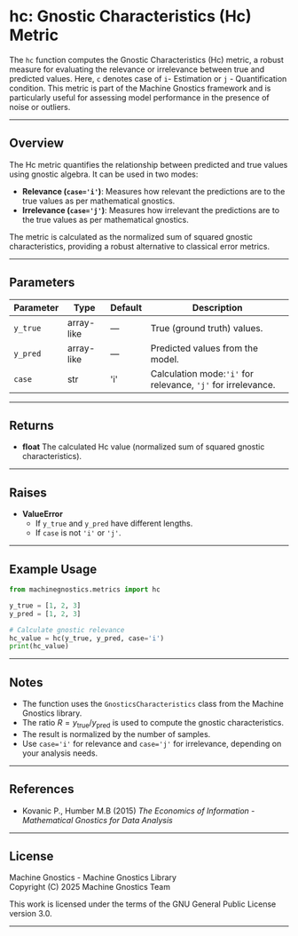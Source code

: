 # hc: Gnostic Characteristics (Hc) Metric

The `hc` function computes the Gnostic Characteristics (Hc) metric, a robust measure for evaluating the relevance or irrelevance between true and predicted values. Here, `c` denotes case of `i`- Estimation or `j` - Quantification condition.  This metric is part of the Machine Gnostics framework and is particularly useful for assessing model performance in the presence of noise or outliers.

---

## Overview

The Hc metric quantifies the relationship between predicted and true values using gnostic algebra. It can be used in two modes:

- **Relevance (`case='i'`)**: Measures how relevant the predictions are to the true values as per mathematical gnostics.
- **Irrelevance (`case='j'`)**: Measures how irrelevant the predictions are to the true values as per mathematical gnostics.

The metric is calculated as the normalized sum of squared gnostic characteristics, providing a robust alternative to classical error metrics.

---

## Parameters

| Parameter  | Type       | Default | Description                                                      |
| ---------- | ---------- | ------- | ---------------------------------------------------------------- |
| `y_true` | array-like | —      | True (ground truth) values.                                      |
| `y_pred` | array-like | —      | Predicted values from the model.                                 |
| `case`   | str        | 'i'     | Calculation mode:`'i'` for relevance, `'j'` for irrelevance. |

---

## Returns

- **float**
  The calculated Hc value (normalized sum of squared gnostic characteristics).

---

## Raises

- **ValueError**
  - If `y_true` and `y_pred` have different lengths.
  - If `case` is not `'i'` or `'j'`.

---

## Example Usage

```python
from machinegnostics.metrics import hc

y_true = [1, 2, 3]
y_pred = [1, 2, 3]

# Calculate gnostic relevance
hc_value = hc(y_true, y_pred, case='i')
print(hc_value)
```

---

## Notes

- The function uses the `GnosticsCharacteristics` class from the Machine Gnostics library.
- The ratio $R = y_{\text{true}} / y_{\text{pred}}$ is used to compute the gnostic characteristics.
- The result is normalized by the number of samples.
- Use `case='i'` for relevance and `case='j'` for irrelevance, depending on your analysis needs.

---

## References

- Kovanic P., Humber M.B (2015) *The Economics of Information - Mathematical Gnostics for Data Analysis*

---

## License

Machine Gnostics - Machine Gnostics Library   
Copyright (C) 2025  Machine Gnostics Team

This work is licensed under the terms of the GNU General Public License version 3.0.

---
